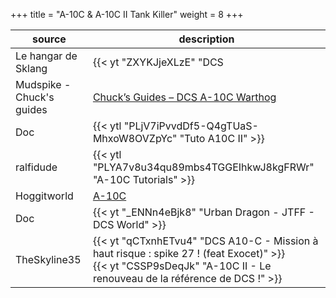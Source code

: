 +++
title = "A-10C & A-10C II Tank Killer"
weight = 8
+++

source                                | description
------------------------------------- | -----------
Le hangar de Sklang                   | {{< yt "ZXYKJjeXLzE" "DCS | A-10 On en parle avec Doc" >}}
Mudspike - Chuck's guides             | [Chuck’s Guides – DCS A-10C Warthog](https://www.mudspike.com/chucks-guides-dcs-a-10c-warthog/)
Doc                                   | {{< ytl "PLjV7iPvvdDf5-Q4gTUaS-MhxoW8OVZpYc" "Tuto A10C II" >}}
ralfidude                             | {{< ytl "PLYA7v8u34qu89mbs4TGGEIhkwJ8kgFRWr" "A-10C Tutorials" >}}
Hoggitworld                           | [A-10C](https://wiki.hoggitworld.com/view/A-10C)
Doc                                   | {{< yt "_ENNn4eBjk8" "Urban Dragon - JTFF - DCS World" >}}
TheSkyline35                          | {{< yt "qCTxnhETvu4" "DCS A10-C - Mission à haut risque : spike 27 ! (feat Exocet)" >}}<br />{{< yt "CSSP9sDeqJk" "A-10C II - Le renouveau de la référence de DCS !" >}}
